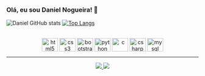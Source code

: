 ### Olá, eu sou Daniel Nogueira! 👋

![Daniel GitHub stats](https://github-readme-stats.vercel.app/api?username=DanielNoog&show_icons=true&theme=dracula)
[![Top Langs](https://github-readme-stats.vercel.app/api/top-langs/?username=DanielNoog&layout=compact&theme=dracula)](https://github.com/DanielNoog/github-readme-stats)
  
<div align="center" style="display: inline_block"><br/>
  <img align="center" height="35" width="42" alt="html5" src="https://cdn.jsdelivr.net/gh/devicons/devicon/icons/html5/html5-original.svg" />
  <img align="center" height="35" width="42" alt="css3" src="https://cdn.jsdelivr.net/gh/devicons/devicon/icons/css3/css3-original.svg" />
  <img align="center" height="35" width="42" alt="bootstrap" src="https://cdn.jsdelivr.net/gh/devicons/devicon/icons/bootstrap/bootstrap-original.svg" />
  <img align="center" height="35" width="42" alt="python" src="https://cdn.jsdelivr.net/gh/devicons/devicon/icons/python/python-original.svg" />
  <img align="center" height="35" width="42" alt="c" src="https://cdn.jsdelivr.net/gh/devicons/devicon/icons/c/c-original.svg" />
  <img align="center" height="35" width="42" alt="csharp" src="https://cdn.jsdelivr.net/gh/devicons/devicon/icons/csharp/csharp-original.svg" />
  <img align="center" height="35" width="42" alt="mysql" src="https://cdn.jsdelivr.net/gh/devicons/devicon/icons/mysql/mysql-original.svg" />
</div>

<hr>

<div align="center">
  <a href="https://www.linkedin.com/in/danielndsilva/"><img src="https://img.shields.io/badge/LinkedIn-0077B5?style=for-the-badge&logo=linkedin&logoColor=white"/>  <a href="mailto:daniel_nog10@hotmail.com"><img src="https://img.shields.io/badge/Microsoft_Outlook-0078D4?style=for-the-badge&logo=microsoft-outlook&logoColor=white"/>
</div>
     
